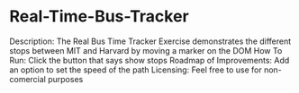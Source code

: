 # Real-Time-Bus-Tracker
Description: The Real Bus Time Tracker Exercise demonstrates the different stops between MIT and Harvard by moving a marker on the DOM
How To Run: Click the button that says show stops
Roadmap of Improvements: Add an option to set the speed of the path
Licensing: Feel free to use for non-comercial purposes
